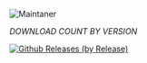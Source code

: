 ![Maintaner](https://img.shields.io/badge/maintainer-XtremeOrnob-blue)

*_DOWNLOAD COUNT BY VERSION_*

[![Github Releases (by Release)](https://img.shields.io/github/downloads/XO-Builds/AospExtended/v9.0/total.svg)](https://github.com/XO-Builds/ArrowOS/releases)
